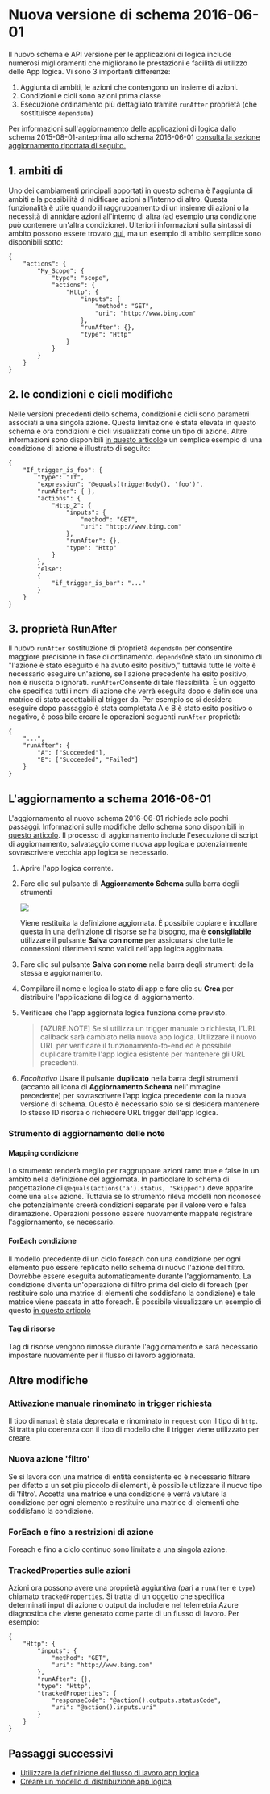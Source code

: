 <properties 
    pageTitle="Nuova versione di schema 2016-06-01 | Microsoft Azure" 
    description="Informazioni su come scrivere la definizione di JSON per la versione più recente dell'App logica" 
    authors="jeffhollan" 
    manager="dwrede" 
    editor="" 
    services="logic-apps" 
    documentationCenter=""/>

<tags
    ms.service="logic-apps"
    ms.workload="integration"
    ms.tgt_pltfrm="na"
    ms.devlang="na"
    ms.topic="article"
    ms.date="07/25/2016"
    ms.author="jehollan"/>
    
# <a name="new-schema-version-2016-06-01"></a>Nuova versione di schema 2016-06-01

Il nuovo schema e API versione per le applicazioni di logica include numerosi miglioramenti che migliorano le prestazioni e facilità di utilizzo delle App logica. Vi sono 3 importanti differenze:

1. Aggiunta di ambiti, le azioni che contengono un insieme di azioni.
1. Condizioni e cicli sono azioni prima classe
1. Esecuzione ordinamento più dettagliato tramite `runAfter` proprietà (che sostituisce `dependsOn`)

Per informazioni sull'aggiornamento delle applicazioni di logica dallo schema 2015-08-01-anteprima allo schema 2016-06-01 [consulta la sezione aggiornamento riportata di seguito.](#upgrading-to-2016-06-01-schema)


## <a name="1-scopes"></a>1. ambiti di

Uno dei cambiamenti principali apportati in questo schema è l'aggiunta di ambiti e la possibilità di nidificare azioni all'interno di altro.  Questa funzionalità è utile quando il raggruppamento di un insieme di azioni o la necessità di annidare azioni all'interno di altra (ad esempio una condizione può contenere un'altra condizione).  Ulteriori informazioni sulla sintassi di ambito possono essere trovato [qui](app-service-logic-loops-and-scopes.md), ma un esempio di ambito semplice sono disponibili sotto:


```
{
    "actions": {
        "My_Scope": {
            "type": "scope",
            "actions": {                
                "Http": {
                    "inputs": {
                        "method": "GET",
                        "uri": "http://www.bing.com"
                    },
                    "runAfter": {},
                    "type": "Http"
                }
            }
        }
    }
}
```

## <a name="2-conditions-and-loops-changes"></a>2. le condizioni e cicli modifiche

Nelle versioni precedenti dello schema, condizioni e cicli sono parametri associati a una singola azione.  Questa limitazione è stata elevata in questo schema e ora condizioni e cicli visualizzati come un tipo di azione.  Altre informazioni sono disponibili [in questo articolo](app-service-logic-loops-and-scopes.md)e un semplice esempio di una condizione di azione è illustrato di seguito:

```
{
    "If_trigger_is_foo": {
        "type": "If",
        "expression": "@equals(triggerBody(), 'foo')",
        "runAfter": { },
        "actions": {
            "Http_2": {
                "inputs": {
                    "method": "GET",
                    "uri": "http://www.bing.com"
                },
                "runAfter": {},
                "type": "Http"
            }
        },
        "else": 
        {
            "if_trigger_is_bar": "..."
        }      
    }
}
```

## <a name="3-runafter-property"></a>3. proprietà RunAfter

Il nuovo `runAfter` sostituzione di proprietà `dependsOn` per consentire maggiore precisione in fase di ordinamento.  `dependsOn`è stato un sinonimo di "l'azione è stato eseguito e ha avuto esito positivo," tuttavia tutte le volte è necessario eseguire un'azione, se l'azione precedente ha esito positivo, non è riuscita o ignorati.  `runAfter`Consente di tale flessibilità.  È un oggetto che specifica tutti i nomi di azione che verrà eseguita dopo e definisce una matrice di stato accettabili al trigger da.  Per esempio se si desidera eseguire dopo passaggio è stata completata A e B è stato esito positivo o negativo, è possibile creare le operazioni seguenti `runAfter` proprietà:

```
{
    "...",
    "runAfter": {
        "A": ["Succeeded"],
        "B": ["Succeeded", "Failed"]
    }
}
```

## <a name="upgrading-to-2016-06-01-schema"></a>L'aggiornamento a schema 2016-06-01

L'aggiornamento al nuovo schema 2016-06-01 richiede solo pochi passaggi.  Informazioni sulle modifiche dello schema sono disponibili [in questo articolo](app-service-logic-schema-2016-04-01.md).  Il processo di aggiornamento include l'esecuzione di script di aggiornamento, salvataggio come nuova app logica e potenzialmente sovrascrivere vecchia app logica se necessario.

1. Aprire l'app logica corrente.
1. Fare clic sul pulsante di **Aggiornamento Schema** sulla barra degli strumenti
   
    ![][1]
   
    Viene restituita la definizione aggiornata.  È possibile copiare e incollare questa in una definizione di risorse se ha bisogno, ma è **consigliabile** utilizzare il pulsante **Salva con nome** per assicurarsi che tutte le connessioni riferimenti sono validi nell'app logica aggiornata.
1. Fare clic sul pulsante **Salva con nome** nella barra degli strumenti della stessa e aggiornamento.
1. Compilare il nome e logica lo stato di app e fare clic su **Crea** per distribuire l'applicazione di logica di aggiornamento.
1. Verificare che l'app aggiornata logica funziona come previsto.

    >[AZURE.NOTE] Se si utilizza un trigger manuale o richiesta, l'URL callback sarà cambiato nella nuova app logica.  Utilizzare il nuovo URL per verificare il funzionamento-to-end ed è possibile duplicare tramite l'app logica esistente per mantenere gli URL precedenti.

1. *Facoltativo* Usare il pulsante **duplicato** nella barra degli strumenti (accanto all'icona di **Aggiornamento Schema** nell'immagine precedente) per sovrascrivere l'app logica precedente con la nuova versione di schema.  Questo è necessario solo se si desidera mantenere lo stesso ID risorsa o richiedere URL trigger dell'app logica.

### <a name="upgrade-tool-notes"></a>Strumento di aggiornamento delle note

#### <a name="condition-mapping"></a>Mapping condizione

Lo strumento renderà meglio per raggruppare azioni ramo true e false in un ambito nella definizione del aggiornata.  In particolare lo schema di progettazione di `@equals(actions('a').status, 'Skipped')` deve apparire come una `else` azione.  Tuttavia se lo strumento rileva modelli non riconosce che potenzialmente creerà condizioni separate per il valore vero e falsa diramazione.  Operazioni possono essere nuovamente mappate registrare l'aggiornamento, se necessario.

#### <a name="foreach-with-condition"></a>ForEach condizione
  
Il modello precedente di un ciclo foreach con una condizione per ogni elemento può essere replicato nello schema di nuovo l'azione del filtro.  Dovrebbe essere eseguita automaticamente durante l'aggiornamento.  La condizione diventa un'operazione di filtro prima del ciclo di foreach (per restituire solo una matrice di elementi che soddisfano la condizione) e tale matrice viene passata in atto foreach.  È possibile visualizzare un esempio di questo [in questo articolo](app-service-logic-loops-and-scopes.md)

#### <a name="resource-tags"></a>Tag di risorse

Tag di risorse vengono rimosse durante l'aggiornamento e sarà necessario impostare nuovamente per il flusso di lavoro aggiornata.

## <a name="other-changes"></a>Altre modifiche

### <a name="manual-trigger-renamed-to-request-trigger"></a>Attivazione manuale rinominato in trigger richiesta

Il tipo di `manual` è stata deprecata e rinominato in `request` con il tipo di `http`.  Si tratta più coerenza con il tipo di modello che il trigger viene utilizzato per creare.

### <a name="new-filter-action"></a>Nuova azione 'filtro'

Se si lavora con una matrice di entità consistente ed è necessario filtrare per difetto a un set più piccolo di elementi, è possibile utilizzare il nuovo tipo di 'filtro'.  Accetta una matrice e una condizione e verrà valutare la condizione per ogni elemento e restituire una matrice di elementi che soddisfano la condizione.

### <a name="foreach-and-until-action-restrictions"></a>ForEach e fino a restrizioni di azione

Foreach e fino a ciclo continuo sono limitate a una singola azione.

### <a name="trackedproperties-on-actions"></a>TrackedProperties sulle azioni

Azioni ora possono avere una proprietà aggiuntiva (pari a `runAfter` e `type`) chiamato `trackedProperties`.  Si tratta di un oggetto che specifica determinati input di azione o output da includere nel telemetria Azure diagnostica che viene generato come parte di un flusso di lavoro.  Per esempio:

```
{                
    "Http": {
        "inputs": {
            "method": "GET",
            "uri": "http://www.bing.com"
        },
        "runAfter": {},
        "type": "Http",
        "trackedProperties": {
            "responseCode": "@action().outputs.statusCode",
            "uri": "@action().inputs.uri"
        }
    }
}
```

## <a name="next-steps"></a>Passaggi successivi
- [Utilizzare la definizione del flusso di lavoro app logica](app-service-logic-author-definitions.md)
- [Creare un modello di distribuzione app logica](app-service-logic-create-deploy-template.md)


<!-- Image references -->
[1]: ./media/app-service-logic-schema-2016-04-01/upgradeButton.png
